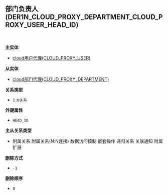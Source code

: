 ## 部门负责人(DER1N_CLOUD_PROXY_DEPARTMENT_CLOUD_PROXY_USER_HEAD_ID) <!-- {docsify-ignore-all} -->



<br>
<p class="panel-title"><b>主实体</b></p>

* [cloud用户代理(CLOUD_PROXY_USER)](module/cloud_proxy/cloud_proxy_user)

<p class="panel-title"><b>从实体</b></p>

* [cloud部门代理(CLOUD_PROXY_DEPARTMENT)](module/cloud_proxy/cloud_proxy_department)

<p class="panel-title"><b>关系类型</b></p>

* `1:N关系`

<p class="panel-title"><b>外键属性</b></p>

* `HEAD_ID`

<p class="panel-title"><b>主从关系类型</b></p>

* <i class="fa fa-square"/></i> 附属关系 <i class="fa fa-square"/></i> 附属关系(N:N连接) <i class="fa fa-square"/></i> 数据访问控制 <i class="fa fa-square"/></i> 嵌套操作 <i class="fa fa-square"/></i> 递归关系 <i class="fa fa-square"/></i> 关联通知 <i class="fa fa-square"/></i> 附属扩展

<p class="panel-title"><b>删除方式</b></p>

* `-1`

<p class="panel-title"><b>删除顺序</b></p>

* `0`
